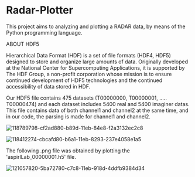 # Radar-Plotter
This project aims to analyzing and plotting a RADAR data, by means of the Python programming language.

ABOUT HDF5

Hierarchical Data Format (HDF) is a set of file formats (HDF4, HDF5) designed to store and organize large amounts of data. Originally developed at the National Center for Supercomputing Applications, it is supported by The HDF Group, a non-profit corporation whose mission is to ensure continued development of HDF5 technologies and the continued accessibility of data stored in HDF.

Our HDF5 file contains 475 datasets (T00000000, T00000001, ..... T00000474) and each dataset includes 5400 real and 5400 imaginer datas. This file contains data of both channel1 and channel2 at the same time, and in our code, the parsing is made for channel1 and channel2.

![118789798-cf2ad880-b89d-11eb-84e8-f2a3132ec2c8](https://user-images.githubusercontent.com/65403452/132558076-b5aa8806-3b76-481c-af3d-097c0c4a4b0b.png)

![118412274-cbcafd80-b6a1-11eb-8293-237e4058e1a5](https://user-images.githubusercontent.com/65403452/132558119-bf5d09b4-736a-4c22-b78e-5fdcb59e21c8.png)

The following .png file was obtained by plotting the 'aspirlLab_00000001.h5' file.

![121057820-5ba72780-c7c8-11eb-918d-4ddfb9384d34](https://user-images.githubusercontent.com/65403452/132558168-a6f1177a-cc53-4d45-881f-7962df243ed6.png)
